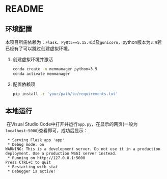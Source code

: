 # README

## 环境配置

​	本项目所需依赖为：``Flask``、``PyQt5==5.15.4``以及``gunicorn``，python版本为``3.9``若已经有了可以跳过创建虚拟环境。

1. 创建虚拟环境并激活

   ```bash
   conda create -n memmanager python=3.9
   conda activate memmanager
   ```

2. 配置依赖项

   ```bash
   pip install -r 'your/path/to/requirements.txt'

## 本地运行

​	在Visual Studio Code中打开并运行``app.py``，在显示的网页(一般为``localhost:5000``)查看即可，成功后显示：

```
 * Serving Flask app 'app'
 * Debug mode: on
WARNING: This is a development server. Do not use it in a production deployment. Use a production WSGI server instead.
 * Running on http://127.0.0.1:5000
Press CTRL+C to quit
 * Restarting with stat
 * Debugger is active!
```



